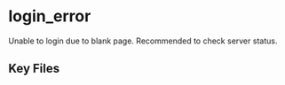 # login_error

Unable to login due to blank page. Recommended to check server status.

## Key Files

